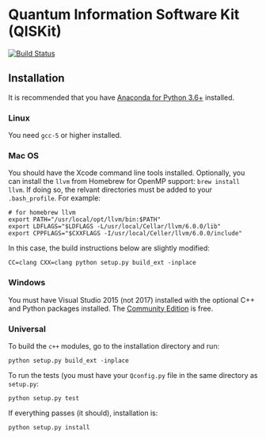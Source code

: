 # Quantum Information Software Kit (QISKit)

[![Build Status](https://travis-ci.org/nonhermitian/arrogant_seahorse.svg?branch=master)](https://travis-ci.org/nonhermitian/arrogant_seahorse)

## Installation

It is recommended that you have [Anaconda for Python 3.6+](https://www.anaconda.com/download/) installed.

### Linux
You need `gcc-5` or higher installed.

### Mac OS
You should have the Xcode command line tools installed.  Optionally, you can install the `llvm` from Homebrew for OpenMP support: `brew install llvm`.  If doing so, the relvant directories must be added to your `.bash_profile`.  For example:

```
# for homebrew llvm
export PATH="/usr/local/opt/llvm/bin:$PATH"
export LDFLAGS="$LDFLAGS -L/usr/local/Cellar/llvm/6.0.0/lib"
export CPPFLAGS="$CXXFLAGS -I/usr/local/Celler/llvm/6.0.0/include"
```
In this case, the build instructions below are slightly modified:

```
CC=clang CXX=clang python setup.py build_ext -inplace
```

### Windows
You must have Visual Studio 2015 (not 2017) installed with the optional C++ and Python packages installed.  The [Community Edition](https://go.microsoft.com/fwlink/?LinkId=532606&clcid=0x409) is free.

### Universal
To build the `c++` modules, go to the installation directory and run:

```
python setup.py build_ext -inplace
```
To run the tests (you must have your `Qconfig.py` file in the same directory as `setup.py`:

```
python setup.py test
```

If everything passes (it should), installation is:

```
python setup.py install
```